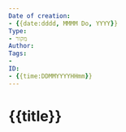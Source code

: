 ```yaml
---
Date of creation:
- {{date:dddd, MMMM Do, YYYY}}
Type:
- מקור
Author:
Tags:
- 
ID:
- {{time:DDMMYYYYHHmm}}
---
```

# {{title}}

